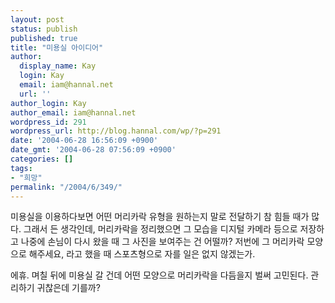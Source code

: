```yaml
---
layout: post
status: publish
published: true
title: "미용실 아이디어"
author:
  display_name: Kay
  login: Kay
  email: iam@hannal.net
  url: ''
author_login: Kay
author_email: iam@hannal.net
wordpress_id: 291
wordpress_url: http://blog.hannal.com/wp/?p=291
date: '2004-06-28 16:56:09 +0900'
date_gmt: '2004-06-28 07:56:09 +0900'
categories: []
tags:
- "희망"
permalink: "/2004/6/349/"
---
```

<p>미용실을 이용하다보면 어떤 머리카락 유형을 원하는지 말로 전달하기 참 힘들 때가 많다. 그래서 든 생각인데, 머리카락을 정리했으면 그 모습을 디지털 카메라 등으로 저장하고 나중에 손님이 다시 왔을 때 그 사진을 보여주는 건 어떨까? 저번에 그 머리카락 모양으로 해주세요, 라고 했을 때 스포츠형으로 자를 일은 없지 않겠는가.</p>
<p>에휴. 며칠 뒤에 미용실 갈 건데 어떤 모양으로 머리카락을 다듬을지 벌써 고민된다. 관리하기 귀찮은데 기를까?</p>
